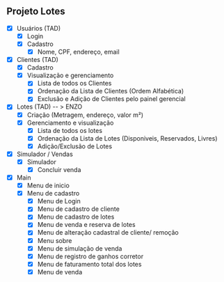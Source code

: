 
## Projeto Lotes
- [X] Usuários (TAD)
	- [X] Login
	- [X] Cadastro
        - [X] Nome, CPF, endereço, email
    
- [x] Clientes (TAD)
	- [x] Cadastro
	- [x] Visualização e gerenciamento
        - [x] Lista de todos os Clientes
        - [x] Ordenação da Lista de Clientes (Ordem Alfabética)
        - [x] Exclusão e Adição de Clientes pelo painel gerencial
    
- [x] Lotes (TAD) -- > ENZO
	- [X] Criação (Metragem, endereço, valor m²)
	- [X] Gerenciamento e visualização
        - [x] Lista de todos os lotes
        - [x] Ordenação da Lista de Lotes (Disponiveis, Reservados, Livres)
        - [x] Adição/Exclusão de Lotes
- [X] Simulador / Vendas
	- [X] Simulador
        - [X] Concluir venda
      
- [X] Main
	- [X] Menu de inicio
 	- [X] Menu de cadastro
        - [x] Menu de Login
        - [X] Menu de cadastro de cliente
        - [X] Menu de cadastro de lotes
        - [X] Menu de venda e reserva de lotes
        - [X] Menu de alteração cadastral de cliente/ remoção
        - [X] Menu sobre
        - [X] Menu de simulação de venda
        - [X] Menu de registro de ganhos corretor
        - [X] Menu de faturamento total dos lotes
        - [X] Menu de venda
